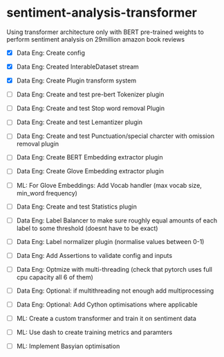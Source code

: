 # sentiment-analysis-transformer
Using transformer architecture only with BERT pre-trained weights to perform sentiment analysis on 29million amazon book reviews

- [x] Data Eng: Create config
- [x] Data Eng: Created InterableDataset stream
- [x] Data Eng: Create Plugin transform system
- [ ] Data Eng: Create and test pre-bert Tokenizer plugin
- [ ] Data Eng: Create and test Stop word removal Plugin
- [ ] Data Eng: Create and test Lemantizer plugin
- [ ] Data Eng: Create and test Punctuation/special charcter with omission removal plugin
- [ ] Data Eng: Create BERT Embedding extractor plugin 
- [ ] Data Eng: Create Glove Embedding extractor plugin 
- [ ] ML:       For Glove Embeddings: Add Vocab handler (max vocab size, min_word frequency)
- [ ] Data Eng: Create and test Statistics plugin 
- [ ] Data Eng: Label Balancer to make sure roughly equal amounts of each label to some threshold (doesnt have to be exact)
- [ ] Data Eng: Label normalizer plugin (normalise values between 0-1)
- [ ] Data Eng: Add Assertions to validate config and inputs
- [ ] Data Eng: Optmize with multi-threading (check that pytorch uses full cpu capacity all 6 of them)
- [ ] Data Eng: Optional: if multithreading not enough add multiprocessing
- [ ] Data Eng: Optional: Add Cython optimisations where applicable
- [ ] ML:       Create a custom transformer and train it on sentiment data
- [ ] ML:       Use dash to create training metrics and paramters
- [ ] ML:       Implement Basyian optimisation


